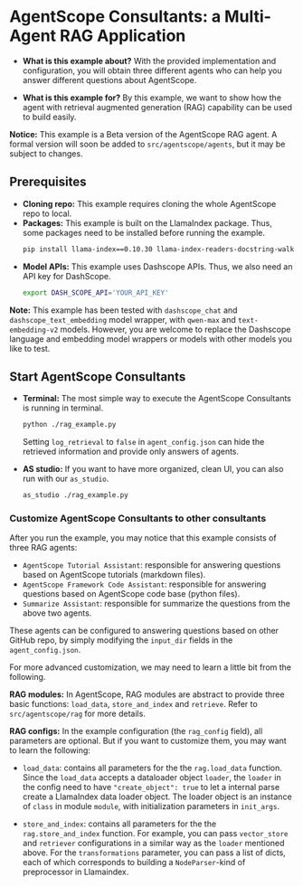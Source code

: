 # AgentScope Consultants: a Multi-Agent RAG Application

* **What is this example about?**
With the provided implementation and configuration,
you will obtain three different agents who can help you answer different questions about AgentScope.

* **What is this example for?** By this example, we want to show how the agent with retrieval augmented generation (RAG)
capability can be used to build easily.

**Notice:** This example is a Beta version of the AgentScope RAG agent. A formal version will soon be added to `src/agentscope/agents`, but it may be subject to changes.

## Prerequisites
* **Cloning repo:** This example requires cloning the whole AgentScope repo to local.
* **Packages:** This example is built on the LlamaIndex package. Thus, some packages need to be installed before running the example.
    ```bash
    pip install llama-index==0.10.30 llama-index-readers-docstring-walker==0.1.3 tree-sitter==0.21.3 tree-sitter-languages==1.10.2
    ```
* **Model APIs:** This example uses Dashscope APIs. Thus, we also need an API key for DashScope.
  ```bash
  export DASH_SCOPE_API='YOUR_API_KEY'
  ```

**Note:** This example has been tested with `dashscope_chat` and `dashscope_text_embedding` model wrapper, with `qwen-max` and `text-embedding-v2` models.
However, you are welcome to replace the Dashscope language and embedding model wrappers or models with other models you like to test.

## Start AgentScope Consultants
* **Terminal:** The most simple way to execute the AgentScope Consultants is running in terminal.
  ```bash
  python ./rag_example.py
  ```
  Setting `log_retrieval` to `false` in `agent_config.json` can hide the retrieved information and provide only answers of agents.

* **AS studio:** If you want to have more organized, clean UI, you can also run with our `as_studio`.
  ```bash
  as_studio ./rag_example.py
  ```

### Customize AgentScope Consultants to other consultants
After you run the example, you may notice that this example consists of three RAG agents:
* `AgentScope Tutorial Assistant`: responsible for answering questions based on AgentScope tutorials (markdown files).
* `AgentScope Framework Code Assistant`: responsible for answering questions based on AgentScope code base (python files).
* `Summarize Assistant`: responsible for summarize the questions from the above two agents.

These agents can be configured to answering questions based on other GitHub repo, by simply modifying the `input_dir` fields in the `agent_config.json`.

For more advanced customization, we may need to learn a little bit from the following.

**RAG modules:** In AgentScope, RAG modules are abstract to provide three basic functions: `load_data`, `store_and_index` and `retrieve`. Refer to `src/agentscope/rag` for more details.

**RAG configs:** In the example configuration (the `rag_config` field), all parameters are optional. But if you want to customize them, you may want to learn the following:
*  `load_data`: contains all parameters for the the `rag.load_data` function.
Since the `load_data` accepts a dataloader object `loader`, the `loader` in the config need to have `"create_object": true` to let a internal parse create a LlamaIndex data loader object.
The loader object is an instance of `class` in module `module`, with initialization parameters in `init_args`.

* `store_and_index`: contains all parameters for the the `rag.store_and_index` function.
For example, you can pass `vector_store` and `retriever` configurations in a similar way as the `loader` mentioned above.
For the `transformations` parameter, you can pass a list of dicts, each of which corresponds to building a `NodeParser`-kind of preprocessor in Llamaindex.